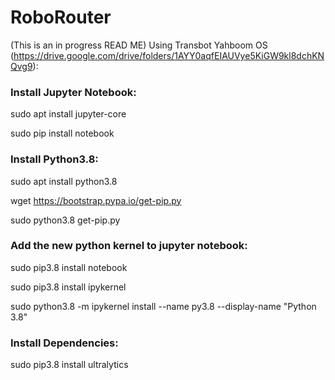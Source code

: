 # RoboRouter
(This is an in progress READ ME)
Using Transbot Yahboom OS (https://drive.google.com/drive/folders/1AYY0aqfEIAUVye5KiGW9kl8dchKNQvg9):

### Install Jupyter Notebook:

sudo apt install jupyter-core

sudo pip install notebook

### Install Python3.8:

sudo apt install python3.8

wget https://bootstrap.pypa.io/get-pip.py

sudo python3.8 get-pip.py

### Add the new python kernel to jupyter notebook:

sudo pip3.8 install notebook

sudo pip3.8 install ipykernel

sudo python3.8 -m ipykernel install --name py3.8 --display-name "Python 3.8"

### Install Dependencies:

sudo pip3.8 install ultralytics
